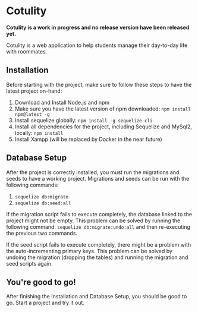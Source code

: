 # Cotulity
**Cotulity is a work in progress and no release version have been released yet.** 

Cotulity is a web application to help students manage their day-to-day life with roommates.

## Installation
Before starting with the project, make sure to follow these steps to have the latest project on-hand:
1. Download and Install Node.js and npm
1. Make sure you have the latest version of npm downloaded:
`npm install npm@latest -g`
1. Install sequelize globally:
`npm install -g sequelize-cli`
1. Install all dependencies for the project, including Sequelize and MySql2, locally: 
`npm install`
1. Install Xampp (will be replaced by Docker in the near future)

## Database Setup
After the project is correctly installed, you must run the migrations and seeds to have a working project. Migrations and seeds can be run with the following commands:
1. `sequelize db:migrate`
1. `sequelize db:seed:all`

If the migration script fails to execute completely, the database linked to the project might not be empty. This problem can be solved by running the following command:
`sequelize db:migrate:undo:all` and then re-executing the previous two commands.

If the seed script fails to execute completely, there might be a problem with the auto-incrementing primary keys. This problem can be solved by undoing the migration (dropping the tables)
and running the migration and seed scripts again.

## You're good to go!
After finishing the Installation and Database Setup, you should be good to go. Start a project and try it out.